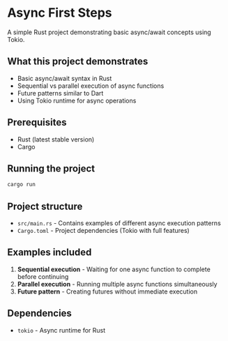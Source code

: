 # Async First Steps

A simple Rust project demonstrating basic async/await concepts using Tokio.

## What this project demonstrates

- Basic async/await syntax in Rust
- Sequential vs parallel execution of async functions
- Future patterns similar to Dart
- Using Tokio runtime for async operations

## Prerequisites

- Rust (latest stable version)
- Cargo

## Running the project

```bash
cargo run
```

## Project structure

- `src/main.rs` - Contains examples of different async execution patterns
- `Cargo.toml` - Project dependencies (Tokio with full features)

## Examples included

1. **Sequential execution** - Waiting for one async function to complete before continuing
2. **Parallel execution** - Running multiple async functions simultaneously
3. **Future pattern** - Creating futures without immediate execution

## Dependencies

- `tokio` - Async runtime for Rust
